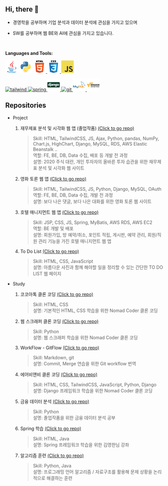 ## Hi, there 👋  
  

- 경영학을 공부하며 기업 분석과 데이터 분석에 관심을 가지고 있으며
  

- SW를 공부하며 웹 BE와 AI에 관심을 가지고 있습니다.  
  

<br/>  



<p><strong>Languages and Tools:</strong></p>
<p align="left"> 
<a href="https://www.java.com" target="_blank"> <img src="https://raw.githubusercontent.com/devicons/devicon/master/icons/java/java-original.svg" alt="java" width="40" height="40"/></a> <a href="https://www.python.org" target="_blank"> <img src="https://raw.githubusercontent.com/devicons/devicon/master/icons/python/python-original.svg" alt="python" width="40" height="40"/></a> <a href="https://www.w3.org/html/" target="_blank"> <img src="https://raw.githubusercontent.com/devicons/devicon/master/icons/html5/html5-original-wordmark.svg" alt="html5" width="40" height="40"/> </a> <a href="https://www.w3schools.com/css/" target="_blank"> <img src="https://raw.githubusercontent.com/devicons/devicon/master/icons/css3/css3-original-wordmark.svg" alt="css3" width="40" height="40"/> </a> <a href="https://developer.mozilla.org/en-US/docs/Web/JavaScript" target="_blank"> <img src="https://raw.githubusercontent.com/devicons/devicon/master/icons/javascript/javascript-original.svg" alt="javascript" width="40" height="40"/> </a> 
  
  <a href="https://tailwindcss.com/" target="_blank"> <img src="https://www.vectorlogo.zone/logos/tailwindcss/tailwindcss-icon.svg" alt="tailwind" width="40" height="40"/> </a> <a href="https://spring.io/" target="_blank"> <img src="https://www.vectorlogo.zone/logos/springio/springio-icon.svg" alt="spring" width="40" height="40"/> </a> <a href="https://www.djangoproject.com/" target="_blank"> <img src="https://raw.githubusercontent.com/devicons/devicon/master/icons/django/django-original.svg" alt="django" width="40" height="40"/> </a> <a href="https://git-scm.com/" target="_blank"> <img src="https://www.vectorlogo.zone/logos/git-scm/git-scm-icon.svg" alt="git" width="40" height="40"/> </a> <a href="https://www.mysql.com/" target="_blank"> <img src="https://raw.githubusercontent.com/devicons/devicon/master/icons/mysql/mysql-original-wordmark.svg" alt="mysql" width="40" height="40"/> </a> <a href="https://aws.amazon.com" target="_blank"> <img src="https://raw.githubusercontent.com/devicons/devicon/master/icons/amazonwebservices/amazonwebservices-original-wordmark.svg" alt="aws" width="40" height="40"/> </a> 
  </p>

####


## Repositories


- Project

  1. 재무제표 분석 및 시각화 웹 앱 (졸업작품)  [(Click to go repo)](https://github.com/egg528/GraduationProject_FinancialStatementAnalysisWeb)

     > Skill: HTML, TailwindCSS, JS, Ajax, Python, pandas, NumPy, Chart.js, HighChart, Django, MySQL, RDS, AWS Elastic Beanstalk ..  
     > 역할: FE, BE, DB, Data 수집, 배포 등 개발 전 과정  
     > 설명: 2020 주식 대란, 개인 투자자의 올바른 투자 습관을 위한 재무제표 분석 및 시각화 웹 사이트

  2. 영화 토론 웹 앱 [(Click to go repo)](https://github.com/egg528/ToyProject_MovieReviewWeb)

     > Skill: HTML, TailwindCSS, JS, Python, Django, MySQL, OAuth  
     > 역할: FE, BE, DB, Data 수집, 개발 전 과정  
     > 설명: 보다 나은 댓글, 보다 나은 대화를 위한 영화 토론 웹 사이트

  3. 호텔 매니지먼트 웹 앱 [(Click to go repo)](https://github.com/egg528/ToyProject_HotelManagementWeb)
     
     > Skill: JSP, CSS, JS, Spring, MyBatis, AWS RDS, AWS EC2  
     > 역할: BE 개발 및 배포  
     > 설명: 회원가입, 방 예약/취소, 포인트 적립, 게시판, 예약 관리, 회원/직원 관리 기능을 가진 호텔 매니지먼트 웹 앱

  4. To Do List [(Click to go repo)](https://github.com/egg528/ToyProject_ToDoList)
      
     > Skill: HTML, CSS, JavaScript  
     > 설명: 아름다운 사진과 함께 해야할 일을 정리할 수 있는 간단한 TO DO LIST 웹 페이지 


- Study

  1. 코코아톡 클론 코딩 [(Click to go repo)](https://github.com/egg528/Study_FE_KokoaTalkClone)

     > Skill: HTML, CSS  
     > 설명: 기본적인 HTML, CSS 학습을 위한 Nomad Coder 클론 코딩

  2. 웹 스크래퍼 클론 코딩 [(Click to go repo)](https://github.com/egg528/Study_WebScraping)

     > Skill: Python  
     > 설명: 웹 스크래퍼 학습을 위한 Nomad Coder 클론 코딩

  3. WorkFlow - GitFlow [(Click to go repo)](https://github.com/egg528/Study_WorkFlow_GitFlow)
     
     > Skill: Markdown, git  
     > 설명: Commit, Merge 연습을 위한 Git workflow 번역

  4. 에어비앤비 클론 코딩 [(Click to go repo)](https://github.com/egg528/Study_BE_AirbnbClone)
     
     > Skill: HTML, CSS, TailwindCSS, JavaScript, Python, Django  
     > 설명: Django 프레임워크 학습을 위한 Nomad Coder 클론 코딩

  5. 금융 데이터 분석 [(Click to go repo)](https://github.com/egg528/Study_DataAnalysis_FinanceData)
     
     > Skill: Python  
     > 설명: 졸업작품을 위한 금융 데이터 분석 공부

  6. Spring 학습 [(Click to go repo)](https://github.com/egg528/Study_BE_Spring)
     
     > Skill: HTML, Java  
     > 설명: Spring 프레임워크 학습을 위한 김영한님 강좌

  7. 알고리즘 훈련 [(Click to go repo)](https://github.com/egg528/Study_Algorithm)
     
     > Skill: Python, Java  
     > 설명: 프로그래밍 언어 알고리즘 / 자료구조를 활용해 문제 상황을 논리적으로 해결하는 훈련




